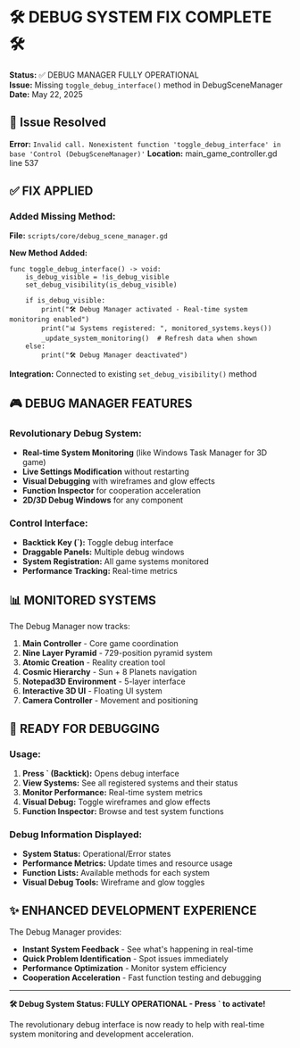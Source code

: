# 🛠️ DEBUG SYSTEM FIX COMPLETE 🛠️

**Status:** ✅ DEBUG MANAGER FULLY OPERATIONAL  
**Issue:** Missing `toggle_debug_interface()` method in DebugSceneManager  
**Date:** May 22, 2025  

## 🚨 Issue Resolved
**Error:** `Invalid call. Nonexistent function 'toggle_debug_interface' in base 'Control (DebugSceneManager)'`
**Location:** main_game_controller.gd line 537

## ✅ FIX APPLIED

### Added Missing Method:
**File:** `scripts/core/debug_scene_manager.gd`

**New Method Added:**
```gdscript
func toggle_debug_interface() -> void:
    is_debug_visible = !is_debug_visible
    set_debug_visibility(is_debug_visible)
    
    if is_debug_visible:
        print("🛠️ Debug Manager activated - Real-time system monitoring enabled")
        print("📊 Systems registered: ", monitored_systems.keys())
        _update_system_monitoring()  # Refresh data when shown
    else:
        print("🛠️ Debug Manager deactivated")
```

**Integration:** Connected to existing `set_debug_visibility()` method

## 🎮 DEBUG MANAGER FEATURES

### Revolutionary Debug System:
- **Real-time System Monitoring** (like Windows Task Manager for 3D game)
- **Live Settings Modification** without restarting
- **Visual Debugging** with wireframes and glow effects
- **Function Inspector** for cooperation acceleration
- **2D/3D Debug Windows** for any component

### Control Interface:
- **Backtick Key (`):** Toggle debug interface
- **Draggable Panels:** Multiple debug windows
- **System Registration:** All game systems monitored
- **Performance Tracking:** Real-time metrics

## 📊 MONITORED SYSTEMS

The Debug Manager now tracks:
1. **Main Controller** - Core game coordination
2. **Nine Layer Pyramid** - 729-position pyramid system
3. **Atomic Creation** - Reality creation tool
4. **Cosmic Hierarchy** - Sun + 8 Planets navigation
5. **Notepad3D Environment** - 5-layer interface
6. **Interactive 3D UI** - Floating UI system
7. **Camera Controller** - Movement and positioning

## 🚀 READY FOR DEBUGGING

### Usage:
1. **Press ` (Backtick):** Opens debug interface
2. **View Systems:** See all registered systems and their status
3. **Monitor Performance:** Real-time system metrics
4. **Visual Debug:** Toggle wireframes and glow effects
5. **Function Inspector:** Browse and test system functions

### Debug Information Displayed:
- **System Status:** Operational/Error states
- **Performance Metrics:** Update times and resource usage  
- **Function Lists:** Available methods for each system
- **Visual Debug Tools:** Wireframe and glow toggles

## ✨ ENHANCED DEVELOPMENT EXPERIENCE

The Debug Manager provides:
- **Instant System Feedback** - See what's happening in real-time
- **Quick Problem Identification** - Spot issues immediately
- **Performance Optimization** - Monitor system efficiency
- **Cooperation Acceleration** - Fast function testing and debugging

---

**🛠️ Debug System Status: FULLY OPERATIONAL - Press ` to activate!**

The revolutionary debug interface is now ready to help with real-time system monitoring and development acceleration.